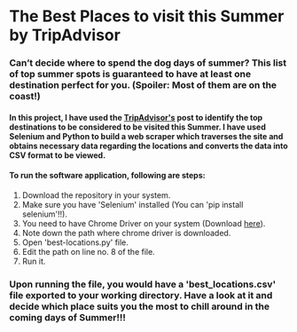 # The Best Places to visit this Summer by TripAdvisor
### Can’t decide where to spend the dog days of summer? This list of top summer spots is guaranteed to have at least one destination perfect for you. (Spoiler: Most of them are on the coast!)

#### In this project, I have used the [TripAdvisor's](https://www.tripadvisor.com/) post to identify the top destinations to be considered to be visited this Summer. I have used Selenium and Python to build a web scraper which traverses the site and obtains necessary data regarding the locations and converts the data into CSV format to be viewed. 

#### To run the software application, following are steps:
1) Download the repository in your system.
2) Make sure you have 'Selenium' installed (You can 'pip install selenium'!!).
3) You need to have Chrome Driver on your system (Download [here](http://chromedriver.chromium.org/downloads)).
4) Note down the path where chrome driver is downloaded.
5) Open 'best-locations.py' file. 
6) Edit the path on line no. 8 of the file.
7) Run it.

### Upon running the file, you would have a 'best_locations.csv' file exported to your working directory. Have a look at it and decide which place suits you the most to chill around in the coming days of Summer!!!
